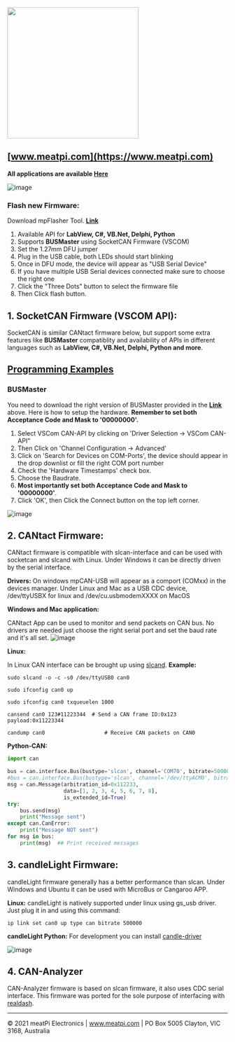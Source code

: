 <img src="https://github.com/slimelec/ollie-hw/blob/master/images/mpi_logo.png" width=300>

[www.meatpi.com](https://www.meatpi.com)
---
**All applications are available [Here](https://bit.ly/3yGgGTm)**

![image](https://user-images.githubusercontent.com/94690098/146773960-5d2bcb26-4532-49b1-88ed-c5d18794a0c0.png)
### Flash new Firmware:
Download mpFlasher Tool. [**Link**](https://bit.ly/3yGgGTm)
1. Available API for **LabView, C#, VB.Net, Delphi, Python**
2. Supports **BUSMaster** using SocketCAN Firmware (VSCOM)
3. Set the 1.27mm DFU jumper
4. Plug in the USB cable, both LEDs should start blinking
5. Once in DFU mode, the device will appear as "USB Serial Device"
6. If you have multiple USB Serial devices connected make sure to choose the right one
7. Click the "Three Dots" button to select the firmware file
8. Then Click flash button. 

## 1. SocketCAN Firmware (VSCOM API):
SocketCAN is similar CANtact firmware below, but support some extra features like **BUSMaster** compatiblity and availability of APIs in different languages such as **LabView, C#, VB.Net, Delphi, Python and more**.

## [**Programming Examples**](https://github.com/meatpiHQ/programming_examples/tree/master/CAN)

### BUSMaster
You need to download the right version of BUSMaster provided in the [**Link**](https://bit.ly/3yGgGTm) above. Here is how to setup the hardware. **Remember to set both Acceptance Code and Mask to '00000000'.**
1. Select VSCom CAN-API by clicking on 'Driver Selection -> VSCom CAN-API"
2. Then Click on 'Channel Configuration -> Advanced' 
3. Click on 'Search for Devices on COM-Ports', the device should appear in the drop downlist or fill the right COM port number
4. Check the 'Hardware Timestamps' check box.
5. Choose the Baudrate.
6. **Most importantly set both Acceptance Code and Mask to '00000000'**.
7. Click 'OK', then Click the Connect button on the top left corner.

![image](https://user-images.githubusercontent.com/94690098/152467965-3bc36968-4de3-470f-bf0e-b39237e86d7f.png)

## 2. CANtact Firmware:
CANtact firmware is compatible with slcan-interface and can be used with socketcan and slcand with Linux. Under Windows it can be directly driven by the serial interface.

**Drivers:** On windows mpCAN-USB will appear as a comport (COMxx) in the devices manager. Under Linux and Mac as a USB CDC device, /dev/ttyUSBX for linux and /dev/cu.usbmodemXXXX on MacOS

**Windows and Mac application:**

CANtact App can be used to monitor and send packets on CAN bus. No drivers are needed just choose the right serial port and set the baud rate and it's all set.
![image](https://user-images.githubusercontent.com/94690098/146773923-76c28e38-fcff-4499-b50b-921561072199.png)

**Linux:**

In Linux CAN interface can be brought up using [slcand](https://elinux.org/Bringing_CAN_interface_up).
**Example:**

`sudo slcand -o -c -s0 /dev/ttyUSB0 can0`

`sudo ifconfig can0 up`

`sudo ifconfig can0 txqueuelen 1000`

`cansend can0 123#11223344 	# Send a CAN frame ID:0x123 payload:0x11223344`

`candump can0                	# Receive CAN packets on CAN0`

**Python-CAN:**
```python
import can

bus = can.interface.Bus(bustype='slcan', channel='COM70', bitrate=500000)           #Windows
#bus = can.interface.Bus(bustype='slcan', channel='/dev/ttyACM0', bitrate=500000)   #Linux
msg = can.Message(arbitration_id=0x112233,
                  data=[1, 2, 3, 4, 5, 6, 7, 8],
                  is_extended_id=True)
try:
    bus.send(msg)
    print("Message sent")
except can.CanError:
    print("Message NOT sent")
for msg in bus:
    print(msg)  ## Print received messages
```
## 3. candleLight Firmware:

candleLight firmware generally has a better performance than slcan. Under Windows and Ubuntu it can be used with MicroBus or Cangaroo APP.

**Linux:**
candleLight is natively supported under linux using gs_usb driver. Just plug it in and using this command: 

`ip link set can0 up type can bitrate 500000`


**candleLight Python:**
For development you can install [candle-driver](https://pypi.org/project/candle-driver/) 


![image](https://user-images.githubusercontent.com/94690098/146776619-c8d04ee8-6a10-4300-8b9d-c7074e0080b7.png)

## 4. CAN-Analyzer

CAN-Analyzer firmware is based on slcan firmware, it also uses CDC serial interface. This firmware was ported for the sole purpose of interfacing with [realdash](http://realdash.net/).


---

© 2021 meatPi Electronics | www.meatpi.com | PO Box 5005 Clayton, VIC 3168, Australia
